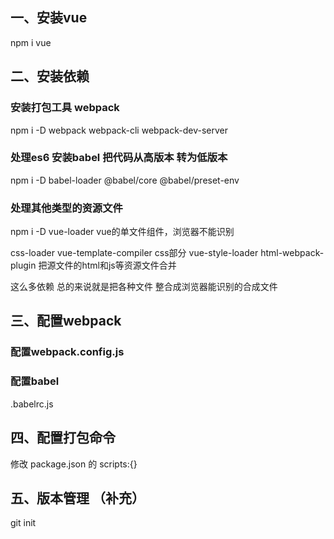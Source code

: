 
## 一、安装vue

npm i vue

## 二、安装依赖

### 安装打包工具 webpack

npm i -D webpack webpack-cli webpack-dev-server


### 处理es6 安装babel 把代码从高版本 转为低版本


npm i -D babel-loader @babel/core @babel/preset-env



### 处理其他类型的资源文件


npm i -D 
vue-loader   vue的单文件组件，浏览器不能识别

css-loader vue-template-compiler  css部分
vue-style-loader 
html-webpack-plugin  把源文件的html和js等资源文件合并





这么多依赖 
总的来说就是把各种文件 整合成浏览器能识别的合成文件


 




## 三、配置webpack 

### 配置webpack.config.js
### 配置babel
.babelrc.js




## 四、配置打包命令

修改 package.json  的 scripts:{}


## 五、版本管理 （补充）

git init